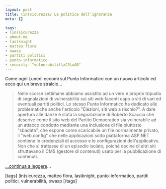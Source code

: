 ```yaml
--- 
layout: post
title: (in)sicurezza/ La politica dell'ignoranza
meta: {}

tags: 
- (in)sicurezza
- about-me
- lastknight
- matteo flora
- owasp
- partiti politici
- punto-informatico
- security- "vulnerabilit\xC3\xA0"
---
```

Come ogni Lunedì eccomi sul Punto Informatico con un nuovo articolo ed ecco qui un breve stralcio...  
  
> Nelle scorse settimane abbiamo assistito ad un vero e proprio tripudio di segnalazioni di vulnerabilità sui siti web facenti capo a siti di vari ed eventuali partiti politici. Lo stesso Punto Informatico ha dedicato alle problematiche anche l'articolo "Elezioni, siti web a rischio?". A dare apertura alle danze è stata la segnalazione di Roberto Scaccia che descrive come il sito web del Partito Democratico sia vulnerabile ad un attacco condotto mediante una inclusione di file piuttosto "sbadata", che espone come scaricabile un file normalmente privato, il "web.config" che nelle applicazioni sotto piattaforma ASP.NET contiene le credenziali di accesso e le configurazioni dell'applicativo. Non che si trattasse di un episodio isolato, poiché decine di altri siti sfruttavano il CMS (gestore di contenuti) usato per la pubblicazione di contenuti.  

<!--more-->
  
[...continua a leggere](http://punto-informatico.it/2207686/PI/Commenti/-in-sicurezza--La-politica-dell-ignoranza/p.aspx)...

[tags] (in)sicurezza, matteo flora, lastknight, punto-informatico, partiti politici, vulnerabilità, owasp [/tags] 

